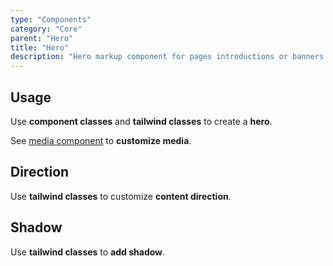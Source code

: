 ```yaml
---
type: "Components"
category: "Core"
parent: "Hero"
title: "Hero"
description: "Hero markup component for pages introductions or banners."
---
```


## Usage

Use **component classes** and **tailwind classes** to create a **hero**.

See [media component](/components/core/media) to **customize media**.

<demo>
  <div class="gatsby_demo_item toggle" data-iframe="iframe/components/core/hero/usage">
  </div>
</demo>

## Direction

Use **tailwind classes** to customize **content direction**.

<demo>
  <div class="gatsby_demo_item toggle" data-iframe="iframe/components/core/hero/direction">
  </div>
</demo>

## Shadow

Use **tailwind classes** to **add shadow**.

<demo>
  <div class="gatsby_demo_item toggle" data-iframe="iframe/components/core/hero/shadow">
  </div>
</demo>
